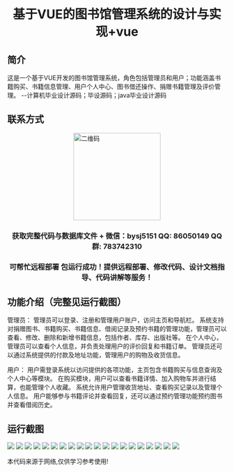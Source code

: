 <p><h1 align="center">基于VUE的图书馆管理系统的设计与实现+vue</h1></p>

## 简介
这是一个基于VUE开发的图书馆管理系统，角色包括管理员和用户；功能涵盖书籍购买、书籍信息管理、用户个人中心、图书借还操作、捐赠书籍管理及评价管理。    --计算机毕业设计源码；毕设源码；java毕业设计源码


## 联系方式
<img src="https://bs-1329754181.cos.ap-shanghai.myqcloud.com/wx.jpg" alt="二维码" style="display: block; margin: 0 auto;" width="200px">
<p><h3 align="center">获取完整代码与数据库文件 + 微信：bysj5151 QQ: 86050149 QQ群: 783742310</h3></p>
<p><h3 align="center">可帮忙远程部署 包运行成功！提供远程部署、修改代码、设计文档指导、代码讲解等服务！</h3></p>

## 功能介绍（完整见运行截图）
管理员： 管理员可以登录、注册和管理用户账户，访问主页和导航栏。 系统支持对捐赠图书、书籍购买、书籍信息、借阅记录及预约书籍的管理功能，管理员可以查看、修改、删除和新增书籍信息，包括作者、库存、出版社等。 在个人中心，管理员可以查看个人信息，并负责处理用户的评价回复和书籍订单。 管理员还可以通过系统提供的付款及地址功能，管理用户的购物及收货信息。

用户： 用户需登录系统以访问提供的各项功能，主页包含书籍购买与信息查询及个人中心等模块。 在购买模块，用户可以查看书籍详情、加入购物车并进行结算，也能管理个人收藏。 系统允许用户管理收货地址、查看购买记录以及管理个人信息。 用户能够参与书籍评论并查看回复，还可以通过预约管理功能预约图书并查看借阅历史。


## 运行截图
![](https://bs-1329754181.cos.ap-shanghai.myqcloud.com/ssm/LibraryManagementSystem1/img/001.jpg)
![](https://bs-1329754181.cos.ap-shanghai.myqcloud.com/ssm/LibraryManagementSystem1/img/002.jpg)
![](https://bs-1329754181.cos.ap-shanghai.myqcloud.com/ssm/LibraryManagementSystem1/img/003.jpg)
![](https://bs-1329754181.cos.ap-shanghai.myqcloud.com/ssm/LibraryManagementSystem1/img/004.jpg)
![](https://bs-1329754181.cos.ap-shanghai.myqcloud.com/ssm/LibraryManagementSystem1/img/005.jpg)
![](https://bs-1329754181.cos.ap-shanghai.myqcloud.com/ssm/LibraryManagementSystem1/img/006.jpg)
![](https://bs-1329754181.cos.ap-shanghai.myqcloud.com/ssm/LibraryManagementSystem1/img/007.jpg)
![](https://bs-1329754181.cos.ap-shanghai.myqcloud.com/ssm/LibraryManagementSystem1/img/008.jpg)
![](https://bs-1329754181.cos.ap-shanghai.myqcloud.com/ssm/LibraryManagementSystem1/img/009.jpg)
![](https://bs-1329754181.cos.ap-shanghai.myqcloud.com/ssm/LibraryManagementSystem1/img/010.jpg)
![](https://bs-1329754181.cos.ap-shanghai.myqcloud.com/ssm/LibraryManagementSystem1/img/011.jpg)
![](https://bs-1329754181.cos.ap-shanghai.myqcloud.com/ssm/LibraryManagementSystem1/img/012.jpg)
![](https://bs-1329754181.cos.ap-shanghai.myqcloud.com/ssm/LibraryManagementSystem1/img/013.jpg)
![](https://bs-1329754181.cos.ap-shanghai.myqcloud.com/ssm/LibraryManagementSystem1/img/014.jpg)
![](https://bs-1329754181.cos.ap-shanghai.myqcloud.com/ssm/LibraryManagementSystem1/img/015.jpg)
![](https://bs-1329754181.cos.ap-shanghai.myqcloud.com/ssm/LibraryManagementSystem1/img/016.jpg)
![](https://bs-1329754181.cos.ap-shanghai.myqcloud.com/ssm/LibraryManagementSystem1/img/017.jpg)
![](https://bs-1329754181.cos.ap-shanghai.myqcloud.com/ssm/LibraryManagementSystem1/img/018.jpg)
![](https://bs-1329754181.cos.ap-shanghai.myqcloud.com/ssm/LibraryManagementSystem1/img/019.jpg)
![](https://bs-1329754181.cos.ap-shanghai.myqcloud.com/ssm/LibraryManagementSystem1/img/020.jpg)

<p>本代码来源于网络,仅供学习参考使用!</p>
